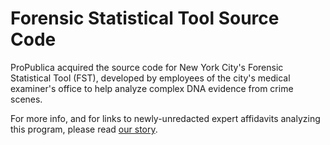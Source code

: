 # Forensic Statistical Tool Source Code

ProPublica acquired the source code for New York City's Forensic Statistical Tool (FST), developed by employees of the city's medical examiner's office to help analyze complex DNA evidence from crime scenes.

For more info, and for links to newly-unredacted expert affidavits analyzing this program, please read [our story](https://www.propublica.org/article/federal-judge-unseals-new-york-crime-labs-software-for-analyzing-dna-evidence).